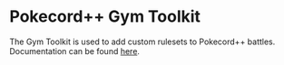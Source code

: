# Pokecord++ Gym Toolkit

The Gym Toolkit is used to add custom rulesets to Pokecord++ battles.
Documentation can be found [here](https://guide.pokecord.org).